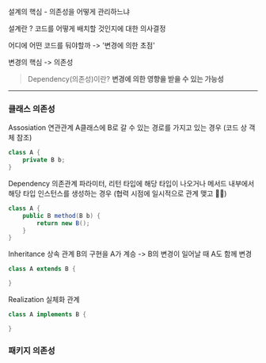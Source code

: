 
설계의 핵심 - 의존성을 어떻게 관리하느냐

설계란 ? 코드를 어떻게 배치할 것인지에 대한 의사결정

어디에 어떤 코드를 둬야할까 -> '변경에 의한 초점'

변경의 핵심 -> 의존성

>Dependency(의존성)이란?
__변경에 의한 영향을 받을 수 있는 가능성__

---


### 클래스 의존성

Assosiation 연관관계
A클래스에 B로 갈 수 있는 경로를 가지고 있는 경우 (코드 상 객체 참조)
```java
class A {
	private B b;
}
```


Dependency 의존관계
파라미터, 리턴 타입에 해당 타입이 나오거나 메서드 내부에서 해당 타입 인스턴스를 생성하는 경우
(협력 시점에 일시적으로 관계 맺고 👋👋)
```java
class A {
	public B method(B b) {
		return new B();
	}
}
```

Inheritance 상속 관계
B의 구현을 A가 계승 -> B의 변경이 일어날 때 A도 함께 변경
```java
class A extends B {

}
```

Realization 실체화 관계
```java
class A implements B {

}
```


### 패키지 의존성
